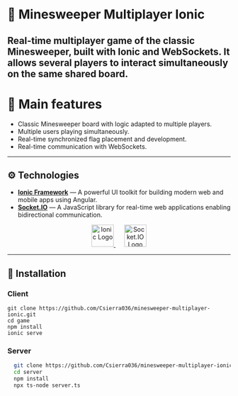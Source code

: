 
# 🚩 Minesweeper Multiplayer Ionic
Real-time multiplayer game of the classic Minesweeper, built with Ionic and WebSockets. It allows several players to interact simultaneously on the same shared board.
---

# 🧭 Main features
- Classic Minesweeper board with logic adapted to multiple players.
- Multiple users playing simultaneously.
- Real-time synchronized flag placement and development.
- Real-time communication with WebSockets.
---

## ⚙️ Technologies

- **[Ionic Framework](https://ionicframework.com/)** — A powerful UI toolkit for building modern web and mobile apps using Angular.
- **[Socket.IO](https://socket.io/)** — A JavaScript library for real-time web applications enabling bidirectional communication.

<p align="center">
  <a href="https://ionicframework.com/" target="_blank">
    <img src="https://upload.wikimedia.org/wikipedia/commons/d/d1/Ionic_Logo.svg" alt="Ionic Logo" height="50" />
  </a>
  &nbsp;&nbsp;&nbsp;&nbsp;
  <a href="https://socket.io/" target="_blank">
    <img src="https://upload.wikimedia.org/wikipedia/commons/9/96/Socket-io.svg" alt="Socket.IO Logo" height="50" />
  </a>
</p>

---

## 🚀 Installation

### Client
```
git clone https://github.com/Csierra036/minesweeper-multiplayer-ionic.git
cd game
npm install
ionic serve
```
### Server

```bash
  git clone https://github.com/Csierra036/minesweeper-multiplayer-ionic.git
  cd server
  npm install
  npx ts-node server.ts

